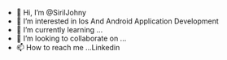 - 👋 Hi, I’m @SirilJohny
- 👀 I’m interested in  Ios And Android Application Development
- 🌱 I’m currently learning ...
- 💞️ I’m looking to collaborate on ...
- 📫 How to reach me ...Linkedin

<!---
SirilJohny/SirilJohny is a ✨ special ✨ repository because its `README.md` (this file) appears on your GitHub profile.
You can click the Preview link to take a look at your changes.
--->
